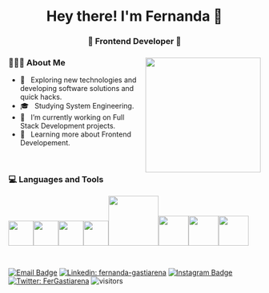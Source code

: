 <h1 align="center">Hey there! I'm Fernanda 👋 </h1>
<h3 align="center">🌸 Frontend Developer 🌸</h3>
<div>
<img align='right' src="https://media.giphy.com/media/ieyl9zmCjO4b4t6qoY/giphy.gif" width="230">
<div align="left"> 
  <h3> 👨🏻‍💻 About Me </h3>

  - 🤔 &nbsp; Exploring new technologies and developing software solutions and quick hacks.
  - 🎓 &nbsp; Studying System Engineering.
  - 💼 &nbsp; I’m currently working on Full Stack Development projects.
  - 🌱 &nbsp; Learning more about Frontend Developement.  
</div> 
</div>

<br/>

<div>
  <h3> 💻 Languages and Tools </h3>
  <p>
   <img src="https://media3.giphy.com/media/ln7z2eWriiQAllfVcn/200w.webp" width="50"><img src="https://i.giphy.com/media/eNAsjO55tPbgaor7ma/200w.webp" width="50"><img src="https://i.giphy.com/media/IdyAQJVN2kVPNUrojM/200.webp" width="50"><img src="https://media3.giphy.com/media/kdFc8fubgS31b8DsVu/giphy.webp" width="50"><img src="https://media.giphy.com/media/kH1DBkPNyZPOk0BxrM/giphy.gif" width="100"><img src="https://media.giphy.com/media/XAxylRMCdpbEWUAvr8/giphy.gif" width="60"><img src="https://media.giphy.com/media/fsEaZldNC8A1PJ3mwp/giphy.gif" width="60"><img src="https://media.giphy.com/media/EK5nB6wQKKN86j7GWx/giphy.gif" width="60">
  <p>
</div> 

<br/>

[![Email Badge](https://img.shields.io/badge/-Gmail-c14438?style=flat-square&logo=Gmail&logoColor=white&link=mailto:mf.gastiarena@gmail.com)](mailto:mf.gastiarena@gmail.com)
[![Linkedin: fernanda-gastiarena](https://img.shields.io/badge/-FerGastiarena-blue?style=flat-square&logo=Linkedin&logoColor=white&link=https://www.linkedin.com/in/fernanda-gastiarena/)](https://www.linkedin.com/in/fernanda-gastiarena/)
[![Instagram Badge](https://img.shields.io/badge/-@fergastiarena-purple?style=flat&logo=instagram&logoColor=white&link=https://instagram.com/fergastiarena/)](https://instagram.com/fergastiarena)
[![Twitter: FerGastiarena](https://img.shields.io/twitter/follow/FerGastiarena?style=social)](https://twitter.com/FerGastiarena)
![visitors](https://visitor-badge.laobi.icu/badge?page_id=fgastiarena)
